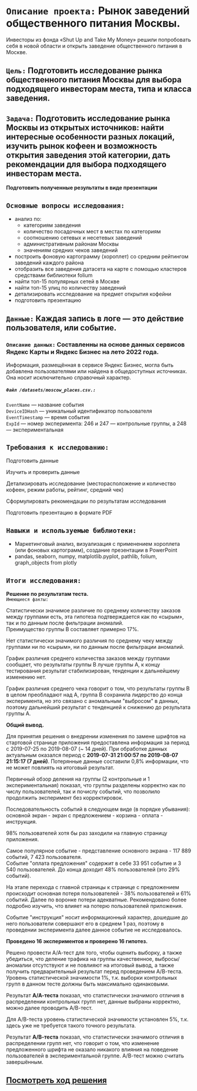 # `Описание проекта:` Рынок заведений общественного питания Москвы.   
Инвесторы из фонда «Shut Up and Take My Money» решили попробовать себя в новой области и открыть заведение общественного питания в Москве.  

## `Цель:` Подготовить исследование рынка общественного питания Москвы для выбора подходящего инвесторам места, типа и класса заведения. 

## `Задача:` Подготовить исследование рынка Москвы из открытых источников: найти интересные особенности разных локаций, изучить рынок кофеен и возможность открытия заведения этой категории, дать рекомендации для выбора подходящего инвесторам места.  
**Подготовить полученные результаты в виде презентации**

## `Основные вопросы исследования:` 
- анализ по:  
   - категориям заведения  
   - количество посадочных мест в местах по категориям  
   - соотношению сетевых и несетевых заведений   
   - административным районам Москвы  
   - значениям средних чеков заведений  
- построить фоновую картограмму (хороплет) со средним рейтингом заведений каждого района   
- отобразить все заведения датасета на карте с помощью кластеров средствами библиотеки folium  
- найти топ-15 популярных сетей в Москве  
- найти топ-15 улиц по количеству заведений  
- детализировать исследование на предмет открытия кофейни  
- подготовить презентацию  
  
## `Данные:` Каждая запись в логе — это действие пользователя, или событие.  

  ### `Описание данных:` Составленны на основе данных сервисов Яндекс Карты и Яндекс Бизнес на лето 2022 года. 
  Информация, размещённая в сервисе Яндекс Бизнес, могла быть добавлена пользователями или найдена в общедоступных источниках. Она носит исключительно справочный характер.
  
 ##### `Файл /datasets/moscow_places.csv.:`  
  
`EventName` —  название события  
`DeviceIDHash` —  уникальный идентификатор пользователя  
`EventTimestamp` —  время события  
`ExpId` —  номер эксперимента: 246 и 247 — контрольные группы, а 248 — экспериментальная  

## `Требования к исследованию:`  

Подготовить данные  
  
Изучить и проверить данные   
  
Детализировать исследование (месторасположение и количество кофеен, режим работы, рейтинг, средний чек)   

Сформулировать рекомендации по результатам исследования   

Подготовить презентацию в формате PDF  
 
## `Навыки и используемые библиотеки:`

- Маркетинговый анализ, визуализация с применением хороплета (или фоновых картограмм), создание презентации в PowerPoint
- pandas, seaborn, numpy, matplotlib.pyplot, pathlib, folium, graph_objects from plotly

## `Итоги исследования:`

**Решение по результатам теста.**  
`Имеющиеся факты:`  
  
Статистически значимое различие по среднему количеству заказов между группами есть, эта гипотеза подтверждается как по «сырым», так и по данным после фильтрации аномалий.  
Преимущество группы В составляет примерно 17%.  
   
Нет статистически значимого различия по среднему чеку между группами ни по «сырым», ни по данным после фильтрации аномалий.  
   
График различия среднего количества заказов между группами сообщает, что результаты группы B лучше группы A, к концу тестирования результат стабилизирован, тенденции к дальнейшему изменению нет.  
   
График различия среднего чека говорит о том, что результаты группы B в целом преобладают над А, группа В сохранила лидерство до конца эксперимента, но это связано с аномальным "выбросом" в данных, поэтому  дальнейший результат с тенденцией к снижению до результата группы А.  
   
**Общий вывод.**   
  
Для принятия решения о внедрении изменения по замене шрифтов на стартовой странице приложения предоставлена информация за период с 2019-07-25 по 2019-08-07 (~ 14 дней). При обработке данных актуальным оказался период с **2019-07-31 21:00:57 по 2019-08-07 21:15:17 (7 дней)**. Потерянные данные составили 0,8% информации, что не может повлиять на итоговый результат.  
  
Первичный обзор деления на группы (2 контрольные и 1 экспериментальная) показал, что группы разделены корректно как по числу пользователей, так и почислу событий, что позволило продолжить эксперимент без корректировок.  
  
Последовательность событий в следующем виде (в порядке убывания): основной экран - экран с предложением - корзина - оплата - инструкция.

98% пользователей хотя бы раз заходили на главную страницу приложения.  
  
Самое популярное событие - представление основного экрана - 117 889 событий, 7 423 пользователя.  
Событие "оплата предложения" содержит в себе 33 951 событие и 3 540 пользователей. До конца доходит 48% пользователей (это 29% событий).  

На этапе перехода с главной страницы к странице с предложением происходит основная потеря пользователей -  38% пользователей и 61% событий. Далее по воронке потери адекватные. Рекомендовано более подробно изучить, что влияет на потерю пользователей приложения.  
  
Событие "инструкция" носит информационный характер, дошедшие до него пользователи совершают его в среднем 1 раз, поэтому в проведении эксперимента далее данное событие не исследовалось.  
  
**Проведено 16 экспериментов и проверено 16 гипотез.**   
  
Решено провести А/А-тест для того, чтобы оценить выборку, а также убедиться, что деление трафика на группы качественное, выбросы/аномалии отсутствуют и не повлияют на итоговый вывод, а также получить предварительный результат перед проведением А/В-теста. Уровень статистической значимости 1%, т.к. выборки контрольных групп в данном тесте должны быть максимально одинаковыми.   
  
Результат **А/А-теста** показал, что статистически значимого отличия в распределении контрольных групп нет, данные выбраны корректно, можно далее проводить А/В-тест.  
  
Для А/В-теста уровень статистической значимости установлен 5%, т.к. здесь уже не требуется такого точного результата.  
  
Результат **А/В-теста** показал, что статистически значимого отличия в распределении групп нет, что говорит о том, что изменение предложенного шрифта не оказало никакого влияния на поведение пользователей в экспериментальной группе. А/В-тест можно считать завершённым.   

##  [Посмотреть ход решения](https://github.com/Alla-Kuhtenko/Portfolio_YP/blob/main/public-catering-moscow-places/public-catering-moscow-places.ipynb)


